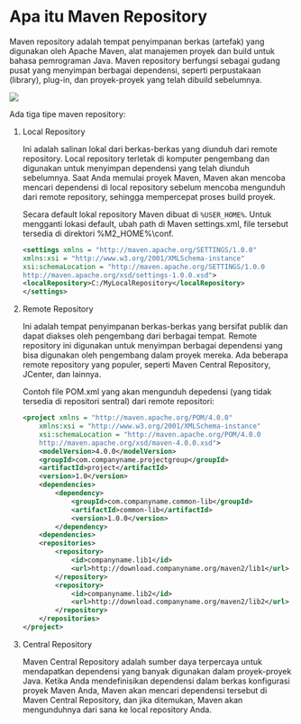 # Apa itu Maven Repository

Maven repository adalah tempat penyimpanan berkas (artefak) yang digunakan oleh Apache Maven, alat manajemen proyek dan build untuk bahasa pemrograman Java. Maven repository berfungsi sebagai gudang pusat yang menyimpan berbagai dependensi, seperti perpustakaan (library), plug-in, dan proyek-proyek yang telah dibuild sebelumnya.

![](https://www.tutorialspoint.com/maven/images/repository_structure.jpg)

Ada tiga tipe maven repository:
1. Local Repository

    Ini adalah salinan lokal dari berkas-berkas yang diunduh dari remote repository. Local repository terletak di komputer pengembang dan digunakan untuk menyimpan dependensi yang telah diunduh sebelumnya. Saat Anda memulai proyek Maven, Maven akan mencoba mencari dependensi di local repository sebelum mencoba mengunduh dari remote repository, sehingga mempercepat proses build proyek.

    Secara default lokal repository Maven dibuat di `%USER_HOME%`. Untuk mengganti lokasi default, ubah path di Maven settings.xml, file tersebut tersedia di direktori %M2_HOME%\conf.

    ```xml
    <settings xmlns = "http://maven.apache.org/SETTINGS/1.0.0"
   xmlns:xsi = "http://www.w3.org/2001/XMLSchema-instance"
   xsi:schemaLocation = "http://maven.apache.org/SETTINGS/1.0.0 
   http://maven.apache.org/xsd/settings-1.0.0.xsd">
   <localRepository>C:/MyLocalRepository</localRepository>
    </settings>
    ```

2. Remote Repository

    Ini adalah tempat penyimpanan berkas-berkas yang bersifat publik dan dapat diakses oleh pengembang dari berbagai tempat. Remote repository ini digunakan untuk menyimpan berbagai dependensi yang bisa digunakan oleh pengembang dalam proyek mereka. Ada beberapa remote repository yang populer, seperti Maven Central Repository, JCenter, dan lainnya.

    Contoh file POM.xml yang akan mengunduh depedensi (yang tidak tersedia di repositori sentral) dari remote repositori:

    ```xml
    <project xmlns = "http://maven.apache.org/POM/4.0.0"
        xmlns:xsi = "http://www.w3.org/2001/XMLSchema-instance"
        xsi:schemaLocation = "http://maven.apache.org/POM/4.0.0
        http://maven.apache.org/xsd/maven-4.0.0.xsd">
        <modelVersion>4.0.0</modelVersion>
        <groupId>com.companyname.projectgroup</groupId>
        <artifactId>project</artifactId>
        <version>1.0</version>
        <dependencies>
            <dependency>
                <groupId>com.companyname.common-lib</groupId>
                <artifactId>common-lib</artifactId>
                <version>1.0.0</version>
            </dependency>
        <dependencies>
        <repositories>
            <repository>
                <id>companyname.lib1</id>
                <url>http://download.companyname.org/maven2/lib1</url>
            </repository>
            <repository>
                <id>companyname.lib2</id>
                <url>http://download.companyname.org/maven2/lib2</url>
            </repository>
        </repositories>
    </project>
    ```

3. Central Repository

    Maven Central Repository adalah sumber daya terpercaya untuk mendapatkan dependensi yang banyak digunakan dalam proyek-proyek Java. Ketika Anda mendefinisikan dependensi dalam berkas konfigurasi proyek Maven Anda, Maven akan mencari dependensi tersebut di Maven Central Repository, dan jika ditemukan, Maven akan mengunduhnya dari sana ke local repository Anda.